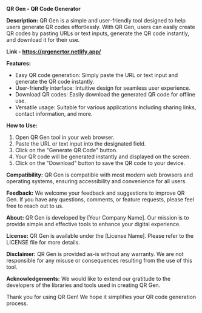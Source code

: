 **QR Gen - QR Code Generator**

**Description:**
QR Gen is a simple and user-friendly tool designed to help users generate QR codes effortlessly. With QR Gen, users can easily create QR codes by pasting URLs or text inputs, generate the QR code instantly, and download it for their use.

**Link - https://qrgenertor.netlify.app/**

**Features:**
- Easy QR code generation: Simply paste the URL or text input and generate the QR code instantly.
- User-friendly interface: Intuitive design for seamless user experience.
- Download QR codes: Easily download the generated QR code for offline use.
- Versatile usage: Suitable for various applications including sharing links, contact information, and more.

**How to Use:**
1. Open QR Gen tool in your web browser.
2. Paste the URL or text input into the designated field.
3. Click on the "Generate QR Code" button.
4. Your QR code will be generated instantly and displayed on the screen.
5. Click on the "Download" button to save the QR code to your device.

**Compatibility:**
QR Gen is compatible with most modern web browsers and operating systems, ensuring accessibility and convenience for all users.

**Feedback:**
We welcome your feedback and suggestions to improve QR Gen. If you have any questions, comments, or feature requests, please feel free to reach out to us.

**About:**
QR Gen is developed by [Your Company Name]. Our mission is to provide simple and effective tools to enhance your digital experience.

**License:**
QR Gen is available under the [License Name]. Please refer to the LICENSE file for more details.

**Disclaimer:**
QR Gen is provided as-is without any warranty. We are not responsible for any misuse or consequences resulting from the use of this tool.

**Acknowledgements:**
We would like to extend our gratitude to the developers of the libraries and tools used in creating QR Gen.


Thank you for using QR Gen! We hope it simplifies your QR code generation process.
